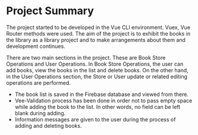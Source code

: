 # Project Summary
The project started to be developed in the Vue CLI environment. Vuex, Vue Router methods were used. The aim of the project is to exhibit the books in the library as a library project and to make arrangements about them and development continues.

There are two main sections in the project. These are Book Store Operations and User Operations. In Book Store Operations, the user can add books, view the books in the list and delete books. On the other hand, in the User Operations section, the Store or User update or related editing operations are performed.

- The book list is saved in the Firebase database and viewed from there.
- Vee-Validation process has been done in order not to pass empty space while adding the book to the list. In other words, no field can be left blank during adding.
- Information messages are given to the user during the process of adding and deleting books.
